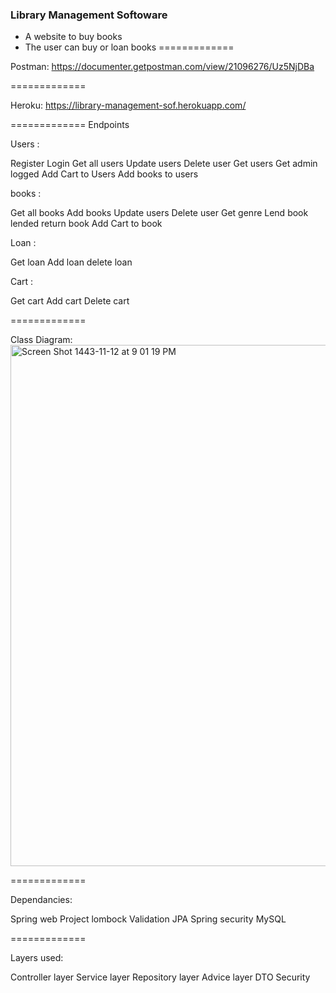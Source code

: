 ### Library Management Softoware

- A website to buy books
- The user can buy or loan books
=============


Postman:
https://documenter.getpostman.com/view/21096276/Uz5NjDBa


=============

Heroku:
https://library-management-sof.herokuapp.com/




=============
Endpoints


Users :

Register
Login
Get all users
Update users
Delete user
Get users
Get admin
logged
Add Cart to Users
Add books to users

books :

Get all books
Add books
Update users
Delete user
Get genre
Lend book
lended return book
Add Cart to book

Loan :

Get loan
Add loan
delete loan

Cart :

Get cart
Add cart
Delete cart

=============

Class Diagram: <img width="834" alt="Screen Shot 1443-11-12 at 9 01 19 PM" src="https://user-images.githubusercontent.com/83320125/173204092-590aea64-b5da-43f5-99dc-5fb2b2cef9fd.png">

=============

Dependancies:

Spring web
Project lombock
Validation
JPA
Spring security
MySQL

=============

Layers used:

Controller layer
Service layer
Repository layer
Advice layer
DTO
Security
